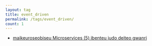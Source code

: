 ```yaml
---
layout: tag
title: event_driven
permalink: /tags/event_driven/
count: 1
---
```


- [maikeuroseobiseu Microservices (5) ibenteu judo deiteo gwanri](https://futurecreator.github.io/2018/10/19/microservices-and-event-driven-data-management/)
